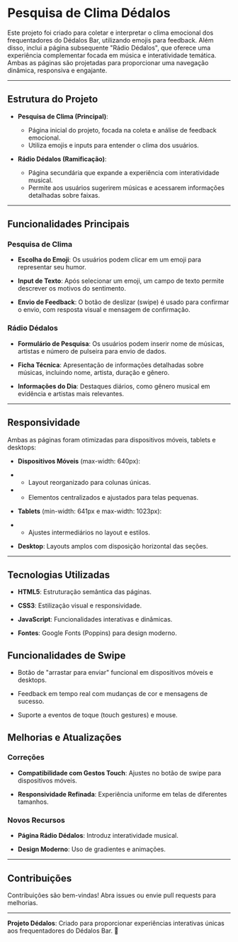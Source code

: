 # Pesquisa de Clima Dédalos

Este projeto foi criado para coletar e interpretar o clima emocional dos frequentadores do Dédalos Bar, utilizando emojis para feedback. Além disso, inclui a página subsequente "Rádio Dédalos", que oferece uma experiência complementar focada em música e interatividade temática. Ambas as páginas são projetadas para proporcionar uma navegação dinâmica, responsiva e engajante.

---

## Estrutura do Projeto

- **Pesquisa de Clima (Principal)**: 
  - Página inicial do projeto, focada na coleta e análise de feedback emocional.
  - Utiliza emojis e inputs para entender o clima dos usuários.

- **Rádio Dédalos (Ramificação)**:
  - Página secundária que expande a experiência com interatividade musical.
  - Permite aos usuários sugerirem músicas e acessarem informações detalhadas sobre faixas.

---

## Funcionalidades Principais

### Pesquisa de Clima

- **Escolha do Emoji**: Os usuários podem clicar em um emoji para representar seu humor.

- **Input de Texto**: Após selecionar um emoji, um campo de texto permite descrever os motivos do sentimento.

- **Envio de Feedback**: O botão de deslizar (swipe) é usado para confirmar o envio, com resposta visual e mensagem de confirmação.

### Rádio Dédalos

- **Formulário de Pesquisa**: Os usuários podem inserir nome de músicas, artistas e número de pulseira para envio de dados.

- **Ficha Técnica**: Apresentação de informações detalhadas sobre músicas, incluindo nome, artista, duração e gênero.

- **Informações do Dia**: Destaques diários, como gênero musical em evidência e artistas mais relevantes.

---

## Responsividade

Ambas as páginas foram otimizadas para dispositivos móveis, tablets e desktops:

- **Dispositivos Móveis** (max-width: 640px):

- - Layout reorganizado para colunas únicas.

- - Elementos centralizados e ajustados para telas pequenas.

- **Tablets** (min-width: 641px e max-width: 1023px):

- - Ajustes intermediários no layout e estilos.

- **Desktop**: Layouts amplos com disposição horizontal das seções.

---

## Tecnologias Utilizadas

- **HTML5**: Estruturação semântica das páginas.

- **CSS3**: Estilização visual e responsividade.

- **JavaScript**: Funcionalidades interativas e dinâmicas.

- **Fontes**: Google Fonts (Poppins) para design moderno.

## Funcionalidades de Swipe

- Botão de "arrastar para enviar" funcional em dispositivos móveis e desktops.

- Feedback em tempo real com mudanças de cor e mensagens de sucesso.

- Suporte a eventos de toque (touch gestures) e mouse.

## Melhorias e Atualizações

### Correções

- **Compatibilidade com Gestos Touch**: Ajustes no botão de swipe para dispositivos móveis.

- **Responsividade Refinada**: Experiência uniforme em telas de diferentes tamanhos.

### Novos Recursos

- **Página Rádio Dédalos**: Introduz interatividade musical.

- **Design Moderno**: Uso de gradientes e animações.

---

## Contribuições

Contribuições são bem-vindas! Abra issues ou envie pull requests para melhorias.

---

**Projeto Dédalos**: Criado para proporcionar experiências interativas únicas aos frequentadores do Dédalos Bar. 🚀